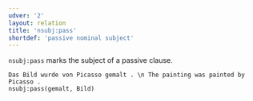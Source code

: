```yaml
---
udver: '2'
layout: relation
title: 'nsubj:pass'
shortdef: 'passive nominal subject'
---
```


`nsubj:pass` marks the subject of a passive clause.

~~~ sdparse
Das Bild wurde von Picasso gemalt . \n The painting was painted by Picasso .
nsubj:pass(gemalt, Bild)
~~~

<!-- Interlanguage links updated Út zář 29 20:31:58 CEST 2020 -->
